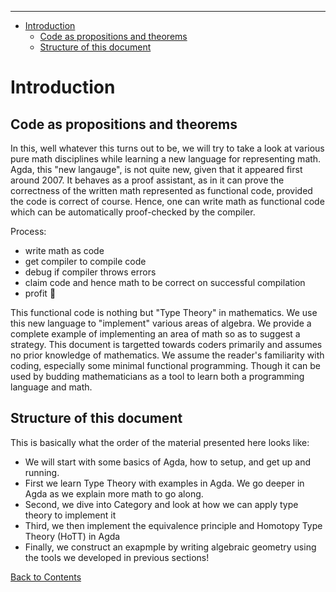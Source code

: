 <!-- START doctoc generated TOC please keep comment here to allow auto update -->
<!-- DON'T EDIT THIS SECTION, INSTEAD RE-RUN doctoc TO UPDATE -->
****

- [Introduction](#introduction)
  - [Code as propositions and theorems](#code-as-propositions-and-theorems)
  - [Structure of this document](#structure-of-this-document)

<!-- END doctoc generated TOC please keep comment here to allow auto update -->


# Introduction

## Code as propositions and theorems

In this, well whatever this turns out to be, we will try to take a look at various pure math disciplines while learning a new language for representing math. Agda, this "new langauge", is not quite new, given that it appeared first around 2007. It behaves as a proof assistant, as in it can prove the correctness of the written math represented as functional code, provided the code is correct of course. Hence, one can write math as functional code which can be automatically proof-checked by the compiler.

Process:

- write math as code
- get compiler to compile code
- debug if compiler throws errors
- claim code and hence math to be correct on successful compilation
- profit :money_with_wings:

This functional code is nothing but "Type Theory" in mathematics. We use this new language to "implement" various areas of algebra. We provide a complete example of implementing an area of math so as to suggest a strategy. This document is targetted towards coders primarily and assumes no prior knowledge of mathematics. We assume the reader's familiarity with coding, especially some minimal functional programming. Though it can be used by budding mathematicians as a tool to learn both a programming language and math.

## Structure of this document

This is basically what the order of the material presented here looks like:

- We will start with some basics of Agda, how to setup, and get up and running.
- First we learn Type Theory with examples in Agda. We go deeper in Agda as we explain more math to go along.
- Second, we dive into Category and look at how we can apply type theory to implement it
- Third, we then implement the equivalence principle and Homotopy Type Theory (HoTT) in Agda
- Finally, we construct an exapmple by writing algebraic geometry using the tools we developed in previous sections!

[Back to Contents](./contents.html)
